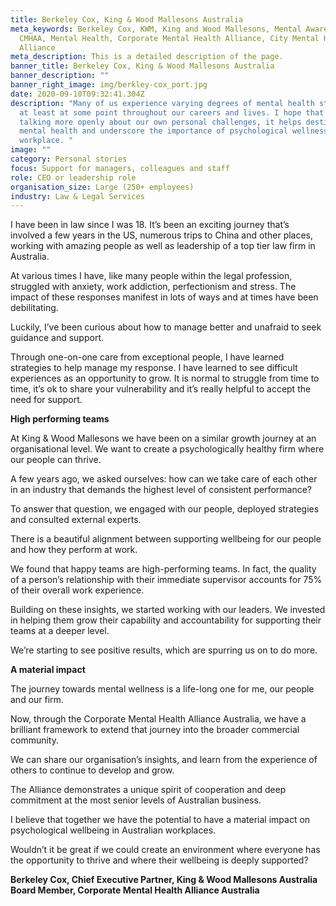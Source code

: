 ```yaml
---
title: Berkeley Cox, King & Wood Mallesons Australia
meta_keywords: Berkeley Cox, KWM, King and Wood Mallesons, Mental Awareness,
  CMHAA, Mental Health, Corporate Mental Health Alliance, City Mental Health
  Alliance
meta_description: This is a detailed description of the page.
banner_title: Berkeley Cox, King & Wood Mallesons Australia
banner_description: ""
banner_right_image: img/berkley-cox_port.jpg
date: 2020-09-10T09:32:41.304Z
description: "Many of us experience varying degrees of mental health struggles
  at least at some point throughout our careers and lives. I hope that by
  talking more openly about our own personal challenges, it helps destigmatise
  mental health and underscore the importance of psychological wellness in the
  workplace. "
image: ""
category: Personal stories
focus: Support for managers, colleagues and staff
role: CEO or leadership role
organisation_size: Large (250+ employees)
industry: Law & Legal Services
---
```

I have been in law since I was 18. It’s been an exciting journey that’s involved a few years in the US, numerous trips to China and other places, working with amazing people as well as leadership of a top tier law firm in Australia.

At various times I have, like many people within the legal profession, struggled with anxiety, work addiction, perfectionism and stress. The impact of these responses manifest in lots of ways and at times have been debilitating.

Luckily, I’ve been curious about how to manage better and unafraid to seek guidance and support.

Through one-on-one care from exceptional people, I have learned strategies to help manage my response. I have learned to see difficult experiences as an opportunity to grow. It is normal to struggle from time to time, it’s ok to share your vulnerability and it’s really helpful to accept the need for support. 

**High performing teams**

At King & Wood Mallesons we have been on a similar growth journey at an organisational level. We want to create a psychologically healthy firm where our people can thrive.

A few years ago, we asked ourselves: how can we take care of each other in an industry that demands the highest level of consistent performance?

To answer that question, we engaged with our people, deployed strategies and consulted external experts.

There is a beautiful alignment between supporting wellbeing for our people and how they perform at work.

We found that happy teams are high-performing teams. In fact, the quality of a person’s relationship with their immediate supervisor accounts for 75% of their overall work experience.

Building on these insights, we started working with our leaders. We invested in helping them grow their capability and accountability for supporting their teams at a deeper level.

We’re starting to see positive results, which are spurring us on to do more.

**A material impact**

The journey towards mental wellness is a life-long one for me, our people and our firm.

Now, through the Corporate Mental Health Alliance Australia, we have a brilliant framework to extend that journey into the broader commercial community.

We can share our organisation’s insights, and learn from the experience of others to continue to develop and grow.

The Alliance demonstrates a unique spirit of cooperation and deep commitment at the most senior levels of Australian business.

I believe that together we have the potential to have a material impact on psychological wellbeing in Australian workplaces.

Wouldn’t it be great if we could create an environment where everyone has the opportunity to thrive and where their wellbeing is deeply supported?

**Berkeley Cox, Chief Executive Partner, King & Wood Mallesons Australia**\
**Board Member, Corporate Mental Health Alliance Australia**